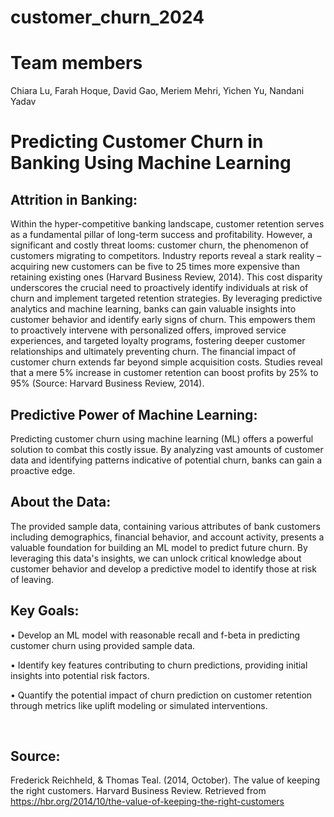 # customer_churn_2024

# Team members
Chiara Lu, 
Farah Hoque, 
David Gao, 
Meriem Mehri, 
Yichen Yu, 
Nandani Yadav

# Predicting Customer Churn in Banking Using Machine Learning

## Attrition in Banking:
Within the hyper-competitive banking landscape, customer retention serves as a fundamental pillar of long-term success and profitability. However, a significant and costly threat looms: customer churn, the phenomenon of customers migrating to competitors. Industry reports reveal a stark reality – acquiring new customers can be five to 25 times more expensive than retaining existing ones (Harvard Business Review, 2014). This cost disparity underscores the crucial need to proactively identify individuals at risk of churn and implement targeted retention strategies.
By leveraging predictive analytics and machine learning, banks can gain valuable insights into customer behavior and identify early signs of churn. This empowers them to proactively intervene with personalized offers, improved service experiences, and targeted loyalty programs, fostering deeper customer relationships and ultimately preventing churn. The financial impact of customer churn extends far beyond simple acquisition costs. Studies reveal that a mere 5% increase in customer retention can boost profits by 25% to 95% (Source: Harvard Business Review, 2014).

## Predictive Power of Machine Learning:
Predicting customer churn using machine learning (ML) offers a powerful solution to combat this costly issue. By analyzing vast amounts of customer data and identifying patterns indicative of potential churn, banks can gain a proactive edge.

## About the Data:
The provided sample data, containing various attributes of bank customers including demographics, financial behavior, and account activity, presents a valuable foundation for building an ML model to predict future churn. By leveraging this data's insights, we can unlock critical knowledge about customer behavior and develop a predictive model to identify those at risk of leaving.

## Key Goals:
•	Develop an ML model with reasonable recall and f-beta in predicting customer churn using provided sample data. 

•	Identify key features contributing to churn predictions, providing initial insights into potential risk factors. 

•	Quantify the potential impact of churn prediction on customer retention through metrics like uplift modeling or simulated interventions.

 
## Source: 
Frederick Reichheld, & Thomas Teal. (2014, October). The value of keeping the right customers. Harvard Business Review. Retrieved from https://hbr.org/2014/10/the-value-of-keeping-the-right-customers

